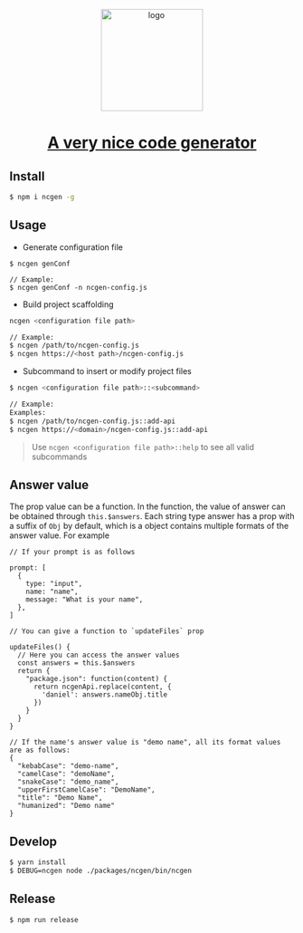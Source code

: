 <p align="center">
  <a href="https://daniel-dx.github.io/ncgen" target="_blank">
    <img width="180" src="https://daniel-dx.github.io/ncgen/logo.png" alt="logo">
    <h1 align="center">A very nice code generator</h1>
  </a>
</p>


## Install

```bash
$ npm i ncgen -g
```
## Usage

- Generate configuration file
```
$ ncgen genConf

// Example:
$ ncgen genConf -n ncgen-config.js
```

- Build project scaffolding
```bash
ncgen <configuration file path>

// Example:
$ ncgen /path/to/ncgen-config.js
$ ncgen https://<host path>/ncgen-config.js
```

- Subcommand to insert or modify project files
```bash
$ ncgen <configuration file path>::<subcommand>

// Example:
Examples:
$ ncgen /path/to/ncgen-config.js::add-api
$ ncgen https://<domain>/ncgen-config.js::add-api
```

> Use `ncgen <configuration file path>::help` to see all valid subcommands

## Answer value

The prop value can be a function. In the function, the value of answer can be obtained through `this.$answers`. Each string type answer has a prop with a suffix of `Obj` by default, which is a object contains multiple formats of the answer value. For example

```
// If your prompt is as follows

prompt: [
  {
    type: "input",
    name: "name",
    message: "What is your name",
  },
]

// You can give a function to `updateFiles` prop

updateFiles() {
  // Here you can access the answer values
  const answers = this.$answers
  return {
    "package.json": function(content) {
      return ncgenApi.replace(content, {
        'daniel': answers.nameObj.title
      })
    }
  }
}

// If the name's answer value is "demo name", all its format values are as follows:
{
  "kebabCase": "demo-name",
  "camelCase": "demoName",
  "snakeCase": "demo_name",
  "upperFirstCamelCase": "DemoName",
  "title": "Demo Name",
  "humanized": "Demo name"
}
```

## Develop

```bash
$ yarn install
$ DEBUG=ncgen node ./packages/ncgen/bin/ncgen
```

## Release

```bash
$ npm run release
```
